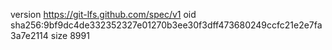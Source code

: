 version https://git-lfs.github.com/spec/v1
oid sha256:9bf9dc4de332352327e01270b3ee30f3dff473680249ccfc21e2e7fa3a7e2114
size 8991
